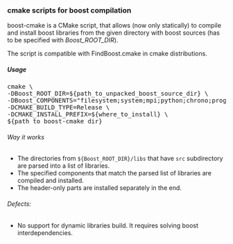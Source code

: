### cmake scripts for boost compilation

boost-cmake is a CMake script, that allows (now only statically) to compile and install boost libraries from the given directory with boost sources (has to be specified with *Boost_ROOT_DIR*). 

The script is compatible with FindBoost.cmake in cmake distributions.

##### Usage

<PRE>
cmake \
-DBoost_ROOT_DIR=${path_to_unpacked_boost_source_dir} \
-DBoost_COMPONENTS="filesystem;system;mpi;python;chrono;program_options;timer;serialization" \
-DCMAKE_BUILD_TYPE=Release \
-DCMAKE_INSTALL_PREFIX=${where_to_install} \
${path_to_boost-cmake_dir}
</PRE>

###### Way it works 
- The directories from `${Boost_ROOT_DIR}/libs` that have `src` subdirectory are parsed into a list of libraries. 
- The specified components that match the parsed list of libraries are compiled and installed. 
- The header-only parts are installed separately in the end.

###### Defects:
- No support for dynamic libraries build. It requires solving boost interdependencies.
